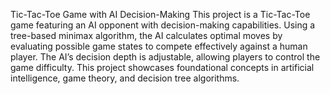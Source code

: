 Tic-Tac-Toe Game with AI Decision-Making
This project is a Tic-Tac-Toe game featuring an AI opponent with decision-making capabilities.
Using a tree-based minimax algorithm, the AI calculates optimal moves by evaluating possible game
states to compete effectively against a human player. The AI’s decision depth is adjustable, allowing
players to control the game difficulty. This project showcases foundational concepts in artificial intelligence,
game theory, and decision tree algorithms.


